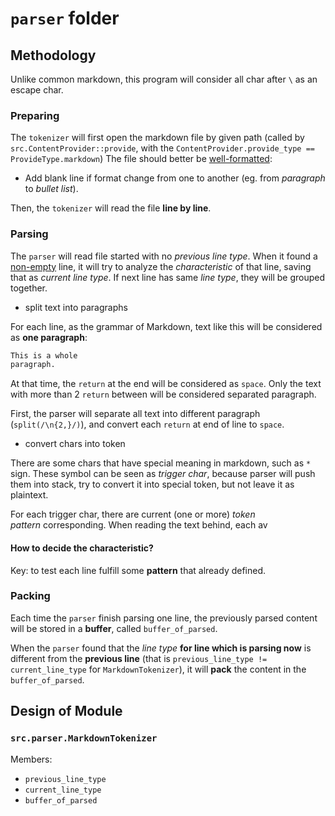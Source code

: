 `parser` folder
====

Methodology
----

Unlike common markdown, this program will consider all char after `\` as an escape char.

### Preparing

The `tokenizer` will first open the markdown file by given path
(called by `src.ContentProvider::provide`,
with the `ContentProvider.provide_type == ProvideType.markdown`)
The file should better be <u>well-formatted</u>:

* Add blank line if format change from one to another
  (eg. from *paragraph* to *bullet list*).

Then, the `tokenizer` will read the file **line by line**.



### Parsing

The `parser` will read file started with no *previous line type*.
When it found a <u>non-empty</u> line, it will try to analyze the
*characteristic* of that line, saving that as *current line type*.
If next line has same *line type*, they will be grouped together.

* split text into paragraphs

For each line, as the grammar of Markdown, text like this will be considered as **one paragraph**:

```markdown
This is a whole
paragraph.
```

At that time, the `return` at the end will be considered as `space`. Only the text with more than 2 `return` between will be considered separated paragraph.

First, the parser will separate all text into different paragraph (`split(/\n{2,}/)`), and convert each `return` at end of line to `space`.

* convert chars into token

There are some chars that have special meaning in markdown, such as `*` sign. These symbol can be seen as *trigger char*, because parser will push them into stack, try to convert it into special token, but not leave it as plaintext.

For each trigger char, there are current (one or more) *token pattern* corresponding. When reading the text behind, each av



#### How to decide the characteristic?

Key: to test each line fulfill some **pattern** that already defined.



### Packing

Each time the `parser` finish parsing one line, the previously parsed content
will be stored in a **buffer**, called `buffer_of_parsed`.

When the `parser` found that the *line type* **for line which is parsing now**
is different from the **previous line**
(that is `previous_line_type != current_line_type` for `MarkdownTokenizer`),
it will **pack** the content in the `buffer_of_parsed`.

Design of Module
----

### `src.parser.MarkdownTokenizer`

Members:

* `previous_line_type`
* `current_line_type`
* `buffer_of_parsed`
